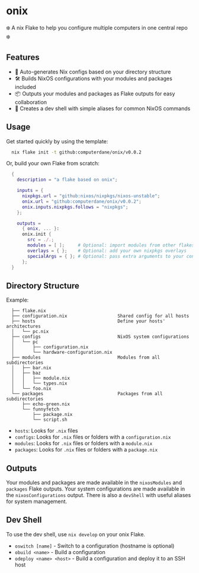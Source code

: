 # onix

❄️ A nix Flake to help you configure multiple computers in one central repo ❄️

## Features

- 🤖 Auto-generates Nix configs based on your directory structure
- 🛠️ Builds NixOS configurations with your modules and packages included
- 📦 Outputs your modules and packages as Flake outputs for easy collaboration
- 🐚 Creates a dev shell with simple aliases for common NixOS commands

## Usage

Get started quickly by using the template:

```sh
  nix flake init -t github:computerdane/onix/v0.0.2
```

Or, build your own Flake from scratch:

```nix
  {
    description = "a flake based on onix";

    inputs = {
      nixpkgs.url = "github:nixos/nixpkgs/nixos-unstable";
      onix.url = "github:computerdane/onix/v0.0.2";
      onix.inputs.nixpkgs.follows = "nixpkgs";
    };

    outputs =
      { onix, ... }:
      onix.init {
        src = ./.;
        modules = [ ];     # Optional: import modules from other flakes here
        overlays = { };    # Optional: add your own nixpkgs overlays
        specialArgs = { }; # Optional: pass extra arguments to your configs
      };
  }
```

## Directory Structure

Example:

```
  ├── flake.nix
  ├── configuration.nix                   Shared config for all hosts
  ├── hosts                               Define your hosts' architectures
  │   └── pc.nix
  ├── configs                             NixOS system configurations
  │   └── pc
  │       ├── configuration.nix
  │       └── hardware-configuration.nix
  ├── modules                             Modules from all subdirectories
  │   ├── bar.nix
  │   ├── baz
  │   │   ├── module.nix
  │   │   └── types.nix
  │   └── foo.nix
  └── packages                            Packages from all subdirectories
      ├── echo-green.nix
      └── funnyfetch
          ├── package.nix
          └── script.sh
```

- `hosts`: Looks for `.nix` files
- `configs`: Looks for `.nix` files or folders with a `configuration.nix`
- `modules`: Looks for `.nix` files or folders with a `module.nix`
- `packages`: Looks for `.nix` files or folders with a `package.nix`

## Outputs

Your modules and packages are made available in the `nixosModules` and
`packages` Flake outputs. Your system configurations are made available in the
`nixosConfigurations` output. There is also a `devShell` with useful aliases
for system management.

## Dev Shell

To use the dev shell, use `nix develop` on your onix Flake.

- `oswitch [name]` - Switch to a configuration (hostname is optional)
- `obuild <name>` - Build a configuration
- `odeploy <name> <host>` - Build a configuration and deploy it to an SSH host
